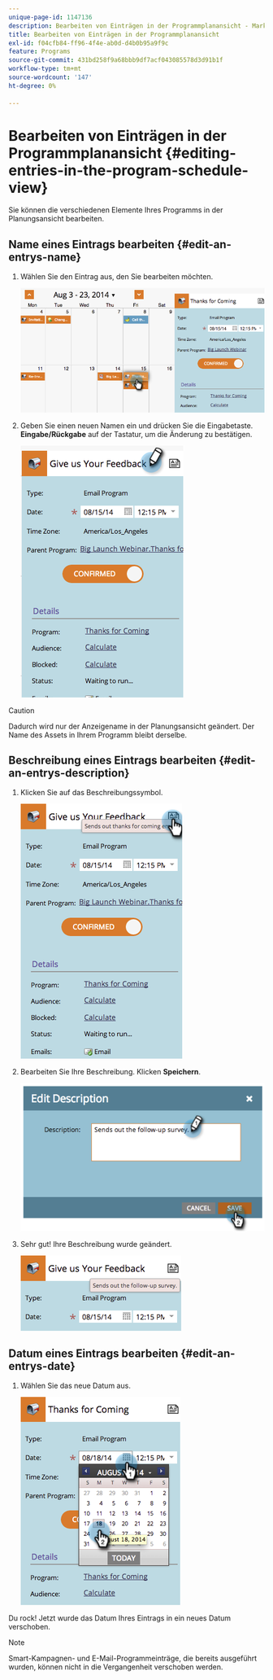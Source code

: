 ```yaml
---
unique-page-id: 1147136
description: Bearbeiten von Einträgen in der Programmplanansicht - Marketo-Dokumente - Produktdokumentation
title: Bearbeiten von Einträgen in der Programmplanansicht
exl-id: f04cfb84-ff96-4f4e-ab0d-d4b0b95a9f9c
feature: Programs
source-git-commit: 431bd258f9a68bbb9df7acf043085578d3d91b1f
workflow-type: tm+mt
source-wordcount: '147'
ht-degree: 0%

---
```


# Bearbeiten von Einträgen in der Programmplanansicht {#editing-entries-in-the-program-schedule-view}

Sie können die verschiedenen Elemente Ihres Programms in der Planungsansicht bearbeiten.

## Name eines Eintrags bearbeiten {#edit-an-entrys-name}

1. Wählen Sie den Eintrag aus, den Sie bearbeiten möchten.

   ![](assets/image2014-9-18-18-3a1-3a36.png)

1. Geben Sie einen neuen Namen ein und drücken Sie die Eingabetaste. **Eingabe/Rückgabe** auf der Tastatur, um die Änderung zu bestätigen.

   ![](assets/image2014-9-18-18-3a1-3a53.png)

>[!CAUTION]
>
>Dadurch wird nur der Anzeigename in der Planungsansicht geändert. Der Name des Assets in Ihrem Programm bleibt derselbe.

## Beschreibung eines Eintrags bearbeiten {#edit-an-entrys-description}

1. Klicken Sie auf das Beschreibungssymbol.

   ![](assets/image2014-9-18-18-3a3-3a7.png)

1. Bearbeiten Sie Ihre Beschreibung. Klicken **Speichern**.

   ![](assets/image2014-9-18-18-3a3-3a22.png)

1. Sehr gut! Ihre Beschreibung wurde geändert.

   ![](assets/image2014-9-18-18-3a3-3a48.png)

## Datum eines Eintrags bearbeiten {#edit-an-entrys-date}

1. Wählen Sie das neue Datum aus.

   ![](assets/image2014-9-18-18-3a4-3a39.png)

Du rock! Jetzt wurde das Datum Ihres Eintrags in ein neues Datum verschoben.

>[!NOTE]
>
> Smart-Kampagnen- und E-Mail-Programmeinträge, die bereits ausgeführt wurden, können nicht in die Vergangenheit verschoben werden.
